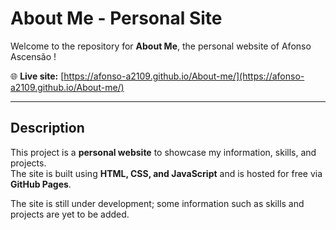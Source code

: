 # About Me - Personal Site

Welcome to the repository for **About Me**, the personal website of Afonso Ascensão !

🌐 **Live site:** [https://afonso-a2109.github.io/About-me/](https://afonso-a2109.github.io/About-me/)

---

## Description

This project is a **personal website** to showcase my information, skills, and projects.  
The site is built using **HTML, CSS, and JavaScript** and is hosted for free via **GitHub Pages**.

The site is still under development; some information such as skills and projects are yet to be added.


